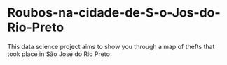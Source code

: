 # Roubos-na-cidade-de-S-o-Jos-do-Rio-Preto

This data science project aims to show you through a map of thefts that took place in São José do Rio Preto
